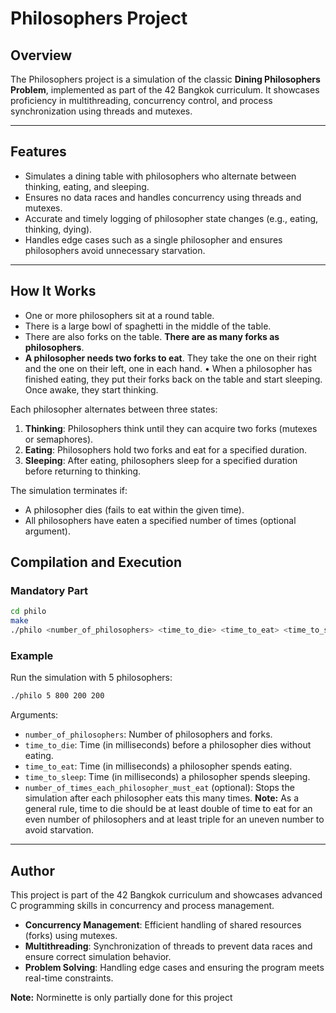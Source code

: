 # Philosophers Project

## Overview
The Philosophers project is a simulation of the classic **Dining Philosophers Problem**, implemented as part of the 42 Bangkok curriculum. It showcases proficiency in multithreading, concurrency control, and process synchronization using threads and mutexes. 

---

## Features
- Simulates a dining table with philosophers who alternate between thinking, eating, and sleeping.
- Ensures no data races and handles concurrency using threads and mutexes.
- Accurate and timely logging of philosopher state changes (e.g., eating, thinking, dying).
- Handles edge cases such as a single philosopher and ensures philosophers avoid unnecessary starvation.

---

## How It Works
- One or more philosophers sit at a round table.
- There is a large bowl of spaghetti in the middle of the table.
- There are also forks on the table. **There are as many forks as philosophers**.
- **A philosopher needs two forks to eat**. They take the one on their right and the one on their left, one in each hand.
• When a philosopher has finished eating, they put their forks back on the table and start sleeping. Once awake, they start thinking. 

Each philosopher alternates between three states:
1. **Thinking**: Philosophers think until they can acquire two forks (mutexes or semaphores).
2. **Eating**: Philosophers hold two forks and eat for a specified duration.
3. **Sleeping**: After eating, philosophers sleep for a specified duration before returning to thinking.

The simulation terminates if:
- A philosopher dies (fails to eat within the given time).
- All philosophers have eaten a specified number of times (optional argument).

## Compilation and Execution

### Mandatory Part
```bash
cd philo
make
./philo <number_of_philosophers> <time_to_die> <time_to_eat> <time_to_sleep> [number_of_times_each_philosopher_must_eat]
```

### Example
Run the simulation with 5 philosophers:
```bash
./philo 5 800 200 200
```

Arguments:
- `number_of_philosophers`: Number of philosophers and forks.
- `time_to_die`: Time (in milliseconds) before a philosopher dies without eating.
- `time_to_eat`: Time (in milliseconds) a philosopher spends eating.
- `time_to_sleep`: Time (in milliseconds) a philosopher spends sleeping.
- `number_of_times_each_philosopher_must_eat` (optional): Stops the simulation after each philosopher eats this many times.
**Note:** As a general rule, time to die should be at least double of time to eat for an even number of philosophers and at least triple for an uneven number to avoid starvation.

---

## Author
This project is part of the 42 Bangkok curriculum and showcases advanced C programming skills in concurrency and process management.

- **Concurrency Management**: Efficient handling of shared resources (forks) using mutexes.
- **Multithreading**: Synchronization of threads to prevent data races and ensure correct simulation behavior.
- **Problem Solving**: Handling edge cases and ensuring the program meets real-time constraints.

**Note:** Norminette is only partially done for this project

